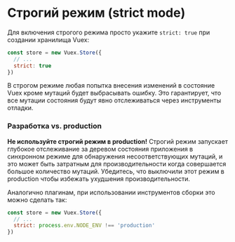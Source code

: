 # Строгий режим (strict mode)

Для включения строгого режима просто укажите `strict: true` при создании хранилища Vuex:

``` js
const store = new Vuex.Store({
  // ...
  strict: true
})
```

В строгом режиме любая попытка внесения изменений в состояние Vuex кроме мутаций будет выбрасывать ошибку. Это гарантирует, что все мутации состояния будут явно отслеживаться через инструменты отладки.

### Разработка vs. production

**Не используйте строгий режим в production!** Строгий режим запускает глубокое отслеживание за деревом состояния приложения в синхронном режиме для обнаружения несоответствующих мутаций, и это может быть затратным для производительности когда совершается большое количество мутаций. Убедитесь, что выключили этот режим в production чтобы избежать ухудшения производительности.

Аналогично плагинам, при использовании инструментов сборки это можно сделать так:

``` js
const store = new Vuex.Store({
  // ...
  strict: process.env.NODE_ENV !== 'production'
})
```
